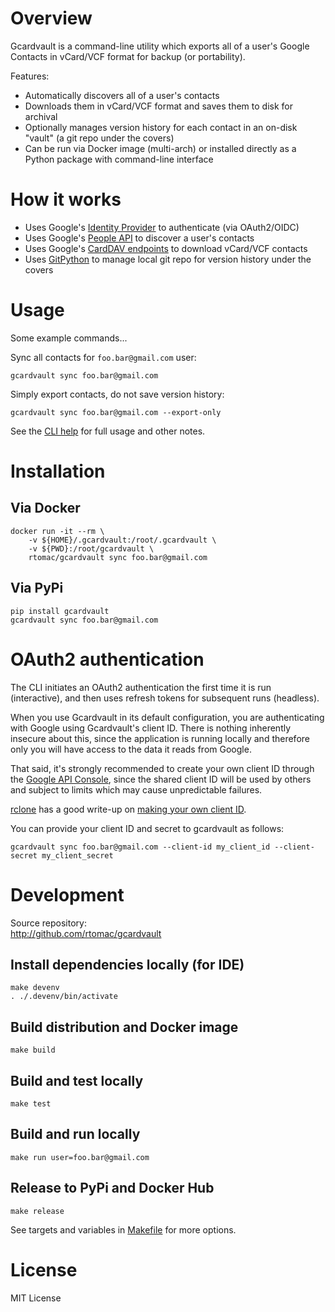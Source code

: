 # Overview

Gcardvault is a command-line utility which exports all of a user's Google Contacts in vCard/VCF format for backup (or portability).

Features:
- Automatically discovers all of a user's contacts
- Downloads them in vCard/VCF format and saves them to disk for archival
- Optionally manages version history for each contact in an on-disk "vault" (a git repo under the covers)
- Can be run via Docker image (multi-arch) or installed directly as a Python package with command-line interface

# How it works

- Uses Google's [Identity Provider](https://developers.google.com/identity/protocols/oauth2) to authenticate (via OAuth2/OIDC)
- Uses Google's [People API](https://developers.google.com/people/api/rest/) to discover a user's contacts
- Uses Google's [CardDAV endpoints](https://developers.google.com/people/carddav) to download vCard/VCF contacts
- Uses [GitPython](https://gitpython.readthedocs.io) to manage local git repo for version history under the covers

# Usage

Some example commands...

Sync all contacts for `foo.bar@gmail.com` user:
```
gcardvault sync foo.bar@gmail.com
```

Simply export contacts, do not save version history:
```
gcardvault sync foo.bar@gmail.com --export-only
```

See the [CLI help](https://github.com/rtomac/gcardvault/blob/main/src/USAGE.txt) for full usage and other notes.

# Installation

## Via Docker

```
docker run -it --rm \
    -v ${HOME}/.gcardvault:/root/.gcardvault \
    -v ${PWD}:/root/gcardvault \
    rtomac/gcardvault sync foo.bar@gmail.com
```

## Via PyPi

```
pip install gcardvault
gcardvault sync foo.bar@gmail.com
```

# OAuth2 authentication

The CLI initiates an OAuth2 authentication the first time it is run (interactive), and then uses refresh tokens for subsequent runs (headless).

When you use Gcardvault in its default configuration, you are authenticating with Google using Gcardvault's client ID. There is nothing inherently insecure about this, since the application is running locally and therefore only you will have access to the data it reads from Google.

That said, it's strongly recommended to create your own client ID through the [Google API Console](https://console.developers.google.com/), since the shared client ID will be used by others and subject to limits which may cause unpredictable failures.

[rclone](https://rclone.org) has a good write-up on [making your own client ID](https://rclone.org/drive/#making-your-own-client-id).

You can provide your client ID and secret to gcardvault as follows:
```
gcardvault sync foo.bar@gmail.com --client-id my_client_id --client-secret my_client_secret
```

# Development

Source repository:<br>
http://github.com/rtomac/gcardvault

## Install dependencies locally (for IDE)
```
make devenv
. ./.devenv/bin/activate
```

## Build distribution and Docker image
```
make build
```

## Build and test locally
```
make test
```

## Build and run locally
```
make run user=foo.bar@gmail.com
```

## Release to PyPi and Docker Hub
```
make release
```

See targets and variables in [Makefile](https://github.com/rtomac/gcardvault/blob/main/Makefile) for more options.

# License

MIT License
